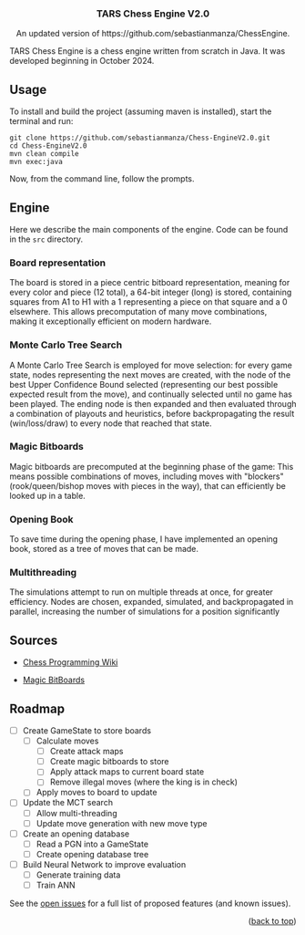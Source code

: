 <h3 align="center">TARS Chess Engine V2.0</h3>

  <p align="center">
    An updated version of https://github.com/sebastianmanza/ChessEngine.


TARS Chess Engine is a chess engine written from scratch in Java. It was developed beginning in October 2024.

## Usage

To install and build the project (assuming maven is installed), start the terminal and run:
```
git clone https://github.com/sebastianmanza/Chess-EngineV2.0.git
cd Chess-EngineV2.0
mvn clean compile
mvn exec:java
```
Now, from the command line, follow the prompts.

## Engine

Here we describe the main components of the engine. Code can be found in the `src` directory.

### Board representation

The board is stored in a piece centric bitboard representation, meaning for every color and piece (12 total), a 64-bit integer (long) is stored, containing squares from A1 to H1 with a 1 representing a piece on that square and a 0 elsewhere. This allows precomputation of many move combinations, making it exceptionally efficient on modern hardware.

### Monte Carlo Tree Search

A Monte Carlo Tree Search is employed for move selection: for every game state, nodes representing the next moves are created, with the node of the best Upper Confidence Bound selected (representing our best possible expected result from the move), and continually selected until no game has been played. The ending node is then expanded and then evaluated through a combination of playouts and heuristics, before backpropagating the result (win/loss/draw) to every node that reached that state.


### Magic Bitboards

Magic bitboards are precomputed at the beginning phase of the game: This means possible combinations of moves, including moves with "blockers" (rook/queen/bishop moves with pieces in the way), that can efficiently be looked up in a table.

### Opening Book

To save time during the opening phase, I have implemented an opening book, stored as a tree of moves that can be made.

### Multithreading

The simulations attempt to run on multiple threads at once, for greater efficiency. Nodes are chosen, expanded, simulated, and backpropagated in parallel, increasing the number of simulations for a position significantly

## Sources

* [Chess Programming Wiki](https://www.chessprogramming.org/Main_Page)
* [Magic BitBoards](https://analog-hors.github.io/site/magic-bitboards/)

  </p>
</div>

## Roadmap

- [ ] Create GameState to store boards
    - [ ] Calculate moves
        - [ ] Create attack maps
        - [ ] Create magic bitboards to store
        - [ ] Apply attack maps to current board state
        - [ ] Remove illegal moves (where the king is in check)
    - [ ] Apply moves to board to update
- [ ] Update the MCT search
    - [ ] Allow multi-threading
    - [ ] Update move generation with new move type
- [ ] Create an opening database
    - [ ] Read a PGN into a GameState
    - [ ] Create opening database tree
- [ ] Build Neural Network to improve evaluation
    - [ ] Generate training data
    - [ ] Train ANN

See the [open issues](https://github.com/sebastianmanza/Chess-EngineV2.0/issues) for a full list of proposed features (and known issues).
<p align="right">(<a href="#readme-top">back to top</a>)</p>
